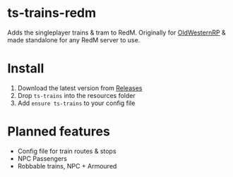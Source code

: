 # ts-trains-redm
Adds the singleplayer trains &amp; tram to RedM.
Originally for [OldWesternRP](https://oldwesternrp.com) & made standalone for any RedM server to use.

# Install

1. Download the latest version from [Releases](https://github.com/Thunderstorm441/ts-trains-redm/releases)
2. Drop `ts-trains` into the resources folder
3. Add `ensure ts-trains` to your config file

# Planned features
+ Config file for train routes & stops
+ NPC Passengers
+ Robbable trains, NPC + Armoured
